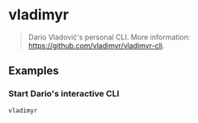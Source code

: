 # vladimyr

> Dario Vladović's personal CLI. More information: <https://github.com/vladimyr/vladimyr-cli>.

## Examples

### Start Dario's interactive CLI

```bash
vladimyr
```
